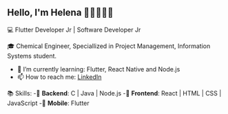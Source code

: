 ## Hello, I'm Helena 👋🏻👩🏻‍💻

💻 Flutter Developer Jr | Software Developer Jr

🎓 Chemical Engineer, Speciallized in Project Management, Information Systems student.

- 🌱 I’m currently learning: Flutter, React Native and Node.js
- 📫 How to reach me: [LinkedIn](https://www.linkedin.com/in/helenabdias/)

📚 Skills: 
  -📌 **Backend**: C | Java | Node.js
  -📌 **Frontend**: React | HTML | CSS | JavaScript
  -📌 **Mobile**: Flutter 
<!--
**helenabd/helenabd** is a ✨ _special_ ✨ repository because its `README.md` (this file) appears on your GitHub profile.

Here are some ideas to get you started:

- 🔭 I’m currently working on ...
- 🌱 I’m currently learning ...
- 👯 I’m looking to collaborate on ...
- 🤔 I’m looking for help with ...
- 💬 Ask me about ...
- 📫 How to reach me: ...
- 😄 Pronouns: ...
- ⚡ Fun fact: ...
-->
